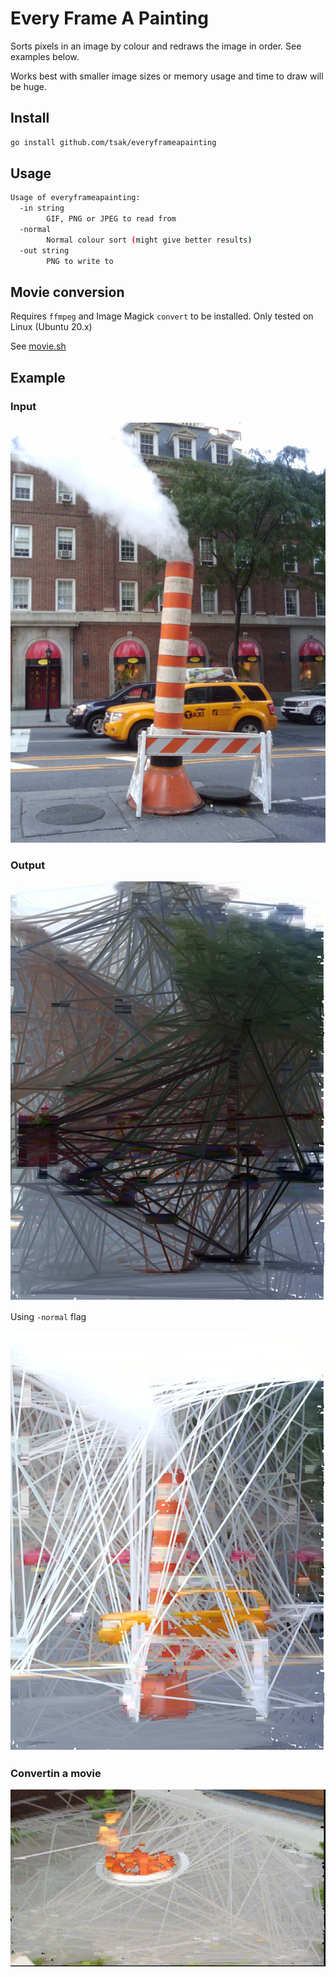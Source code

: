 # Every Frame A Painting

Sorts pixels in an image by colour and redraws the image in order. See examples below.

Works best with smaller image sizes or memory usage and time to draw will be huge.

## Install

```bash
go install github.com/tsak/everyframeapainting
```

## Usage

```bash
Usage of everyframeapainting:
  -in string
        GIF, PNG or JPEG to read from
  -normal
        Normal colour sort (might give better results)
  -out string
        PNG to write to
```

## Movie conversion

Requires `ffmpeg` and Image Magick `convert` to be installed. Only tested on Linux (Ubuntu 20.x)

See [movie.sh](movie.sh)

## Example

### Input

![dampf.jpg](examples/dampf.jpg)

### Output

![dampf.png](examples/dampf.png)

Using `-normal` flag

![dampf.png](examples/dampf.n.png)

### Convertin a movie

![fire_r.gif](examples/fire_r.gif)
